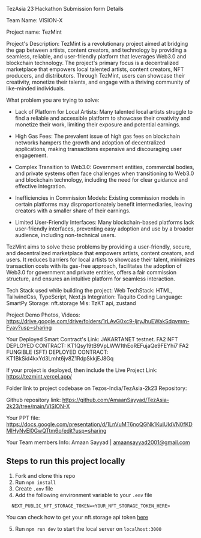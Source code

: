 TezAsia 23 Hackathon Submission form Details

Team Name: VISION-X

Project name: TezMint

Project's Description: 
TezMint is a revolutionary project aimed at bridging the gap between artists, content creators, and technology by providing a seamless, reliable, and user-friendly platform that leverages Web3.0 and blockchain technology. The project's primary focus is a decentralized marketplace that empowers local talented artists, content creators, NFT producers, and distributors. Through TezMint, users can showcase their creativity, monetize their talents, and engage with a thriving community of like-minded individuals.

What problem you are trying to solve: 
- Lack of Platform for Local Artists: Many talented local artists struggle to find a reliable and accessible platform to showcase their creativity and monetize their work, limiting their exposure and potential earnings.

- High Gas Fees: The prevalent issue of high gas fees on blockchain networks hampers the growth and adoption of decentralized applications, making transactions expensive and discouraging user engagement.

- Complex Transition to Web3.0: Government entities, commercial bodies, and private systems often face challenges when transitioning to Web3.0 and blockchain technology, including the need for clear guidance and effective integration.

- Inefficiencies in Commission Models: Existing commission models in certain platforms may disproportionately benefit intermediaries, leaving creators with a smaller share of their earnings.

- Limited User-Friendly Interfaces: Many blockchain-based platforms lack user-friendly interfaces, preventing easy adoption and use by a broader audience, including non-technical users.

TezMint aims to solve these problems by providing a user-friendly, secure, and decentralized marketplace that empowers artists, content creators, and users. It reduces barriers for local artists to showcase their talent, minimizes transaction costs with its gas-free approach, facilitates the adoption of Web3.0 for government and private entities, offers a fair commission structure, and ensures an intuitive platform for seamless interaction.

Tech Stack used while building the project: 
Web TechStack: HTML, TailwindCss, TypeScript, Next.js
Integration: Taquito
Coding Language: SmartPy
Storage: nft.storage
Mis: TzKT api, zustand

Project Demo Photos, Videos: https://drive.google.com/drive/folders/1rLAvG0xc9-ljryJhuEWakSdqvmm-Fyav?usp=sharing

Your Deployed Smart Contract's Link: 
JAKARTANET testnet.
FA2 NFT DEPLOYED CONTRACT: KT1Qsy19tB9VpLWW1thEoREFujaQe9FEYhi7
FA2 FUNGIBLE (SFT) DEPLOYED CONTRACT: KT1BkSid4kxYd3Lmht6jv8Z1RdpSkkjEJ8Gq

If your project is deployed, then include the Live Project Link: https://tezmint.vercel.app/

Folder link to project codebase on Tezos-India/TezAsia-2k23 Repository: 

Github repository link: https://github.com/AmaanSayyad/TezAsia-2k23/tree/main/VISION-X

Your PPT file: https://docs.google.com/presentation/d/1LnVuMT6noQGNk1KulUIdVN0fKDMlHyNvEl0GwQTtm6o/edit?usp=sharing

Your Team members Info: Amaan Sayyad | amaansayyad2001@gmail.com

## Steps to run this project locally
1. Fork and clone this repo
2. Run `npm install`
3. Create `.env` file
4. Add the following environment variable to your `.env` file
  ```
    NEXT_PUBLIC_NFT_STORAGE_TOKEN=<YOUR_NFT_STORAGE_TOKEN_HERE>
  ```

  You can check how to get your nft.storage api token [here](https://nft.storage/docs/)

5. Run `npm run dev` to start the local server on `localhost:3000`